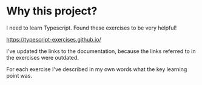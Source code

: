 # Why this project?

I need to learn Typescript. Found these exercises to be very helpful!

https://typescript-exercises.github.io/

I've updated the links to the documentation, because the links referred to in the exercises were outdated.

For each exercise I've described in my own words what the key learning point was.